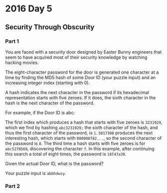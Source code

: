 # 2016 Day 5

## Security Through Obscurity

### Part 1
You are faced with a security door designed by Easter Bunny engineers that seem to have acquired most of their security knowledge by watching hacking movies.

The eight-character password for the door is generated one character at a time by finding the MD5 hash of some Door ID (your puzzle input) and an increasing integer index (starting with 0).

A hash indicates the next character in the password if its hexadecimal representation starts with five zeroes. If it does, the sixth character in the hash is the next character of the password.

For example, if the Door ID is abc:

The first index which produces a hash that starts with five zeroes is `3231929`, which we find by hashing `abc3231929;` the sixth character of the hash, and thus the first character of the password, is `1`.
`5017308` produces the next interesting hash, which starts with `000008f82...`, so the second character of the password is `8`.
The third time a hash starts with five zeroes is for `abc5278568`, discovering the character `f`.
In this example, after continuing this search a total of eight times, the password is `18f47a30`.

Given the actual Door ID, what is the password?

Your puzzle input is `abbhdwsy`.


### Part 2
